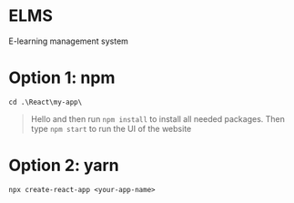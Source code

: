 # ELMS
E-learning management system

# Option 1: npm
`cd .\React\my-app\`
> Hello
and then run
`npm install`
to install all needed packages.
Then type `npm start` to run the UI of the website

# Option 2: yarn
`npx create-react-app <your-app-name>`
